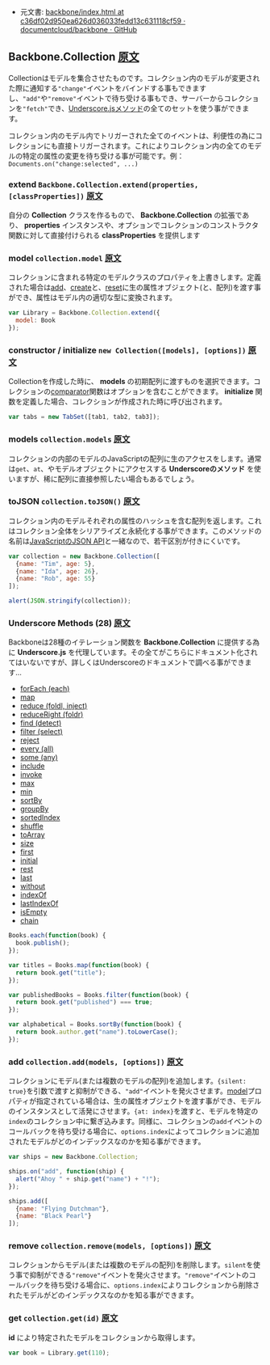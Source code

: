 +  元文書: [backbone/index.html at c36df02d950ea626d036033fedd13c631118cf59 · documentcloud/backbone · GitHub](https://github.com/documentcloud/backbone/blob/c36df02d950ea626d036033fedd13c631118cf59/index.html "backbone/index.html at c36df02d950ea626d036033fedd13c631118cf59 · documentcloud/backbone · GitHub")

## Backbone.Collection [原文](http://backbonejs.org/#Collection)

Collectionはモデルを集合させたものです。コレクション内のモデルが変更された際に通知する`"change"`イベントをバインドする事もできますし、`"add"`や`"remove"`イベントで待ち受ける事もでき、サーバーからコレクションを`"fetch"`でき、[Underscore.jsメソッド](#Collection-Underscore-Methods)の全てのセットを使う事ができます。

コレクション内のモデル内でトリガーされた全てのイベントは、利便性の為にコレクションにも直接トリガーされます。これによりコレクション内の全てのモデルの特定の属性の変更を待ち受ける事が可能です。例： `Documents.on("change:selected", ...)`

### extend `Backbone.Collection.extend(properties, [classProperties])` [原文](http://backbonejs.org/#Collection-extend)

自分の **Collection** クラスを作るもので、 **Backbone.Collection** の拡張であり、 **properties** インスタンスや、オプションでコレクションのコンストラクタ関数に対して直接付けられる **classProperties** を提供します

### model `collection.model` [原文](http://backbonejs.org/#Collection-model)

コレクションに含まれる特定のモデルクラスのプロパティを上書きします。定義された場合は[add](#Collection-add)、[create](#Collection-create)と、[reset](#Collection-reset)に生の属性オブジェクト(と、配列)を渡す事ができ、属性はモデル内の適切な型に変換されます。

```javascript
var Library = Backbone.Collection.extend({
  model: Book
});
```

### constructor / initialize `new Collection([models], [options])` [原文](http://backbonejs.org/#Collection-constructor)

Collectionを作成した時に、 **models** の初期配列に渡すものを選択できます。コレクションの[comparator](#Collection-comparator)関数はオプションを含むことができます。 **initialize** 関数を定義した場合、コレクションが作成された時に呼び出されます。

```javascript
var tabs = new TabSet([tab1, tab2, tab3]);
```

### models `collection.models` [原文](http://backbonejs.org/#Collection-models)

コレクションの内部のモデルのJavaScriptの配列に生のアクセスをします。通常は`get`、`at`、やモデルオブジェクトにアクセスする **Underscoreのメソッド** を使いますが、稀に配列に直接参照したい場合もあるでしょう。

### toJSON `collection.toJSON()` [原文](http://backbonejs.org/#Collection-toJSON)

コレクション内のモデルそれぞれの属性のハッシュを含む配列を返します。これはコレクション全体をシリアライズと永続化する事ができます。このメソッドの名前は[JavaScriptのJSON API](https://developer.mozilla.org/en/JSON#toJSON\(\)_method)と一緒なので、若干区別が付きにくいです。

```javascript
var collection = new Backbone.Collection([
  {name: "Tim", age: 5},
  {name: "Ida", age: 26},
  {name: "Rob", age: 55}
]);

alert(JSON.stringify(collection));
```

### Underscore Methods (28) [原文](http://backbonejs.org/#Collection-Underscore-Methods)

Backboneは28種のイテレーション関数を **Backbone.Collection** に提供する為に **Underscore.js** を代理しています。その全てがこちらにドキュメント化されてはいないですが、詳しくはUnderscoreのドキュメントで調べる事ができます&hellip;

- [forEach (each)](http://documentcloud.github.com/underscore/#each)
- [map](http://documentcloud.github.com/underscore/#map)
- [reduce (foldl, inject)](http://documentcloud.github.com/underscore/#reduce)
- [reduceRight (foldr)](http://documentcloud.github.com/underscore/#reduceRight)
- [find (detect)](http://documentcloud.github.com/underscore/#find)
- [filter (select)](http://documentcloud.github.com/underscore/#filter)
- [reject](http://documentcloud.github.com/underscore/#reject)
- [every (all)](http://documentcloud.github.com/underscore/#all)
- [some (any)](http://documentcloud.github.com/underscore/#any)
- [include](http://documentcloud.github.com/underscore/#include)
- [invoke](http://documentcloud.github.com/underscore/#invoke)
- [max](http://documentcloud.github.com/underscore/#max)
- [min](http://documentcloud.github.com/underscore/#min)
- [sortBy](http://documentcloud.github.com/underscore/#sortBy)
- [groupBy](http://documentcloud.github.com/underscore/#groupBy)
- [sortedIndex](http://documentcloud.github.com/underscore/#sortedIndex)
- [shuffle](http://documentcloud.github.com/underscore/#shuffle)
- [toArray](http://documentcloud.github.com/underscore/#toArray)
- [size](http://documentcloud.github.com/underscore/#size)
- [first](http://documentcloud.github.com/underscore/#first)
- [initial](http://documentcloud.github.com/underscore/#initial)
- [rest](http://documentcloud.github.com/underscore/#rest)
- [last](http://documentcloud.github.com/underscore/#last)
- [without](http://documentcloud.github.com/underscore/#without)
- [indexOf](http://documentcloud.github.com/underscore/#indexOf)
- [lastIndexOf](http://documentcloud.github.com/underscore/#lastIndexOf)
- [isEmpty](http://documentcloud.github.com/underscore/#isEmpty)
- [chain](http://documentcloud.github.com/underscore/#chain)

```javascript
Books.each(function(book) {
  book.publish();
});

var titles = Books.map(function(book) {
  return book.get("title");
});

var publishedBooks = Books.filter(function(book) {
  return book.get("published") === true;
});

var alphabetical = Books.sortBy(function(book) {
  return book.author.get("name").toLowerCase();
});
```

### add `collection.add(models, [options])` [原文](http://backbonejs.org/#Collection-add)

コレクションにモデル(または複数のモデルの配列)を追加します。`{silent: true}`を引数で渡すと抑制ができる、`"add"`イベントを発火させます。[model](#Collection-model)プロパティが指定されている場合は、生の属性オブジェクトを渡す事ができ、モデルのインスタンスとして活発にさせます。`{at: index}`を渡すと、モデルを特定の`index`のコレクション中に繋ぎ込みます。同様に、コレクションの`add`イベントのコールバックを待ち受ける場合に、`options.index`によってコレクションに追加されたモデルがどのインデックスなのかを知る事ができます。

```javascript
var ships = new Backbone.Collection;

ships.on("add", function(ship) {
  alert("Ahoy " + ship.get("name") + "!");
});

ships.add([
  {name: "Flying Dutchman"},
  {name: "Black Pearl"}
]);
```

### remove `collection.remove(models, [options])` [原文](http://backbonejs.org/#Collection-remove)

コレクションからモデル(または複数のモデルの配列)を削除します。`silent`を使う事で抑制ができる`"remove"`イベントを発火させます。`"remove"`イベントのコールバックを待ち受ける場合に、`options.index`によりコレクションから削除されたモデルがどのインデックスなのかを知る事ができます。

### get `collection.get(id)` [原文](http://backbonejs.org/#Collection-get)

**id** により特定されたモデルをコレクションから取得します。

```javascript
var book = Library.get(110);
```
